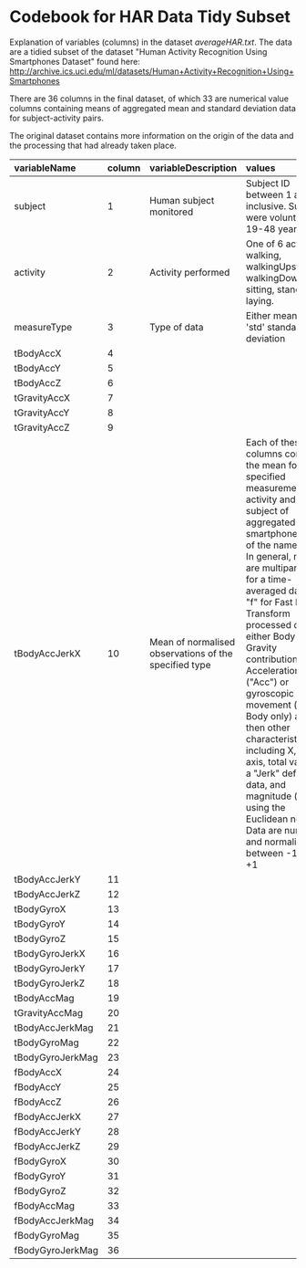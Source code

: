Codebook for HAR Data Tidy Subset
========================================================

Explanation of variables (columns) in the dataset *averageHAR.txt*.
The data are a tidied subset of the dataset "Human Activity Recognition Using Smartphones Dataset" found here:
http://archive.ics.uci.edu/ml/datasets/Human+Activity+Recognition+Using+Smartphones

There are 36 columns in the final dataset, of which 33 are numerical value columns containing means of aggregated mean and standard deviation data for subject-activity pairs. 
                                                                                                                                                                                                                                                                                                                                                                                                                                                                                                                           
The original dataset contains more information on the origin of the data and the processing that had already taken place.  


|variableName      |column  |variableDescription                                    |values                                                                                                                                                                                                                                                                                                                                                                                                                                                                                                                                                                             |
|:-----------------|:-------|:------------------------------------------------------|:----------------------------------------------------------------------------------------------------------------------------------------------------------------------------------------------------------------------------------------------------------------------------------------------------------------------------------------------------------------------------------------------------------------------------------------------------------------------------------------------------------------------------------------------------------------------------------|
|subject           |1       |Human subject monitored                                |Subject ID between 1 and 30 inclusive. Subjects were volunteers 19-48 years                                                                                                                                                                                                                                                                                                                                                                                                                                                                                                        |
|activity          |2       |Activity performed                                     |One of 6 activities: walking, walkingUpstairs, walkingDownstairs, sitting, standing, laying.                                                                                                                                                                                                                                                                                                                                                                                                                                                                                       |
|measureType       |3       |Type of data                                           |Either mean or 'std' standard deviation                                                                                                                                                                                                                                                                                                                                                                                                                                                                                                                                            |
|tBodyAccX         |4       |                                                       |                                                                                                                                                                                                                                                                                                                                                                                                                                                                                                                                                                                   |
|tBodyAccY         |5       |                                                       |                                                                                                                                                                                                                                                                                                                                                                                                                                                                                                                                                                                   |
|tBodyAccZ         |6       |                                                       |                                                                                                                                                                                                                                                                                                                                                                                                                                                                                                                                                                                   |
|tGravityAccX      |7       |                                                       |                                                                                                                                                                                                                                                                                                                                                                                                                                                                                                                                                                                   |
|tGravityAccY      |8       |                                                       |                                                                                                                                                                                                                                                                                                                                                                                                                                                                                                                                                                                   |
|tGravityAccZ      |9       |                                                       |                                                                                                                                                                                                                                                                                                                                                                                                                                                                                                                                                                                   |
|tBodyAccJerkX     |10      |Mean of normalised observations of the specified type  |Each of these columns contains the mean for the specified measurement type, activity and subject of aggregated smartphone data of the named type. In general, names are multipart: "t" for a time-averaged data or "f" for Fast Fourier Transform processed data; either Body or Gravity contributions to Acceleration ("Acc") or gyroscopic movement ("Gyro"; Body only) and then other characteristics including X, Y or Z axis, total values or a "Jerk" definition data, and magnitude ("Mag") using the Euclidean norm. Data are numeric and normalized to between -1 and +1  |
|tBodyAccJerkY     |11      |                                                       |                                                                                                                                                                                                                                                                                                                                                                                                                                                                                                                                                                                   |
|tBodyAccJerkZ     |12      |                                                       |                                                                                                                                                                                                                                                                                                                                                                                                                                                                                                                                                                                   |
|tBodyGyroX        |13      |                                                       |                                                                                                                                                                                                                                                                                                                                                                                                                                                                                                                                                                                   |
|tBodyGyroY        |14      |                                                       |                                                                                                                                                                                                                                                                                                                                                                                                                                                                                                                                                                                   |
|tBodyGyroZ        |15      |                                                       |                                                                                                                                                                                                                                                                                                                                                                                                                                                                                                                                                                                   |
|tBodyGyroJerkX    |16      |                                                       |                                                                                                                                                                                                                                                                                                                                                                                                                                                                                                                                                                                   |
|tBodyGyroJerkY    |17      |                                                       |                                                                                                                                                                                                                                                                                                                                                                                                                                                                                                                                                                                   |
|tBodyGyroJerkZ    |18      |                                                       |                                                                                                                                                                                                                                                                                                                                                                                                                                                                                                                                                                                   |
|tBodyAccMag       |19      |                                                       |                                                                                                                                                                                                                                                                                                                                                                                                                                                                                                                                                                                   |
|tGravityAccMag    |20      |                                                       |                                                                                                                                                                                                                                                                                                                                                                                                                                                                                                                                                                                   |
|tBodyAccJerkMag   |21      |                                                       |                                                                                                                                                                                                                                                                                                                                                                                                                                                                                                                                                                                   |
|tBodyGyroMag      |22      |                                                       |                                                                                                                                                                                                                                                                                                                                                                                                                                                                                                                                                                                   |
|tBodyGyroJerkMag  |23      |                                                       |                                                                                                                                                                                                                                                                                                                                                                                                                                                                                                                                                                                   |
|fBodyAccX         |24      |                                                       |                                                                                                                                                                                                                                                                                                                                                                                                                                                                                                                                                                                   |
|fBodyAccY         |25      |                                                       |                                                                                                                                                                                                                                                                                                                                                                                                                                                                                                                                                                                   |
|fBodyAccZ         |26      |                                                       |                                                                                                                                                                                                                                                                                                                                                                                                                                                                                                                                                                                   |
|fBodyAccJerkX     |27      |                                                       |                                                                                                                                                                                                                                                                                                                                                                                                                                                                                                                                                                                   |
|fBodyAccJerkY     |28      |                                                       |                                                                                                                                                                                                                                                                                                                                                                                                                                                                                                                                                                                   |
|fBodyAccJerkZ     |29      |                                                       |                                                                                                                                                                                                                                                                                                                                                                                                                                                                                                                                                                                   |
|fBodyGyroX        |30      |                                                       |                                                                                                                                                                                                                                                                                                                                                                                                                                                                                                                                                                                   |
|fBodyGyroY        |31      |                                                       |                                                                                                                                                                                                                                                                                                                                                                                                                                                                                                                                                                                   |
|fBodyGyroZ        |32      |                                                       |                                                                                                                                                                                                                                                                                                                                                                                                                                                                                                                                                                                   |
|fBodyAccMag       |33      |                                                       |                                                                                                                                                                                                                                                                                                                                                                                                                                                                                                                                                                                   |
|fBodyAccJerkMag   |34      |                                                       |                                                                                                                                                                                                                                                                                                                                                                                                                                                                                                                                                                                   |
|fBodyGyroMag      |35      |                                                       |                                                                                                                                                                                                                                                                                                                                                                                                                                                                                                                                                                                   |
|fBodyGyroJerkMag  |36      |                                                       |                                                                                                                                                                                                                                                                                                                                                                                                                                                                                                                                                                                   |
